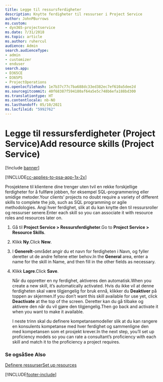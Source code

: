 ```yaml
---
title: Legge til ressursferdigheter
description: Knytte ferdigheter til ressurser i Project Service
author: JohnPBurrows
ms.custom:
- dyn365-projectservice
ms.date: 7/31/2018
ms.topic: article
ms.author: ruhercul
audience: Admin
search.audienceType:
- admin
- customizer
- enduser
search.app:
- D365CE
- D365PS
- ProjectOperations
ms.openlocfilehash: 1e7b37c77c7ba688dc33ed382ec7ef610a5dee2d
ms.sourcegitcommit: 40f68387f594180af64a5e5c748b6efa188bd300
ms.translationtype: HT
ms.contentlocale: nb-NO
ms.lasthandoff: 05/10/2021
ms.locfileid: "5992762"
---
```

# <a name="add-resource-skills-project-service"></a><span data-ttu-id="49db7-103">Legge til ressursferdigheter (Project Service)</span><span class="sxs-lookup"><span data-stu-id="49db7-103">Add resource skills (Project Service)</span></span>

[!include [banner](../includes/psa-now-project-operations.md)]

[!INCLUDE[cc-applies-to-psa-app-1x-2x](../includes/cc-applies-to-psa-app-1x-2x.md)]

<span data-ttu-id="49db7-104">Prosjektene til klientene dine trenger uten tvil en rekke forskjellige ferdigheter for å fullføre jobben, for eksempel SQL-programmering eller smidige metoder.</span><span class="sxs-lookup"><span data-stu-id="49db7-104">Your clients’ projects no doubt require a variety of different skills to complete the job, such as SQL programming or agile methodologies.</span></span> <span data-ttu-id="49db7-105">Angi hver ferdighet, slik at du kan knytte den til ressursroller og ressurser senere.</span><span class="sxs-lookup"><span data-stu-id="49db7-105">Enter each skill so you can associate it with resource roles and resources later on.</span></span>  
  
1. <span data-ttu-id="49db7-106">Gå til **Project Service > Ressursferdigheter**.</span><span class="sxs-lookup"><span data-stu-id="49db7-106">Go to **Project Service > Resource Skills**.</span></span>  
  
2. <span data-ttu-id="49db7-107">Klikk **Ny**.</span><span class="sxs-lookup"><span data-stu-id="49db7-107">Click **New**.</span></span>  
  
3. <span data-ttu-id="49db7-108">I **Generelt**-området angir du et navn for ferdigheten i Navn, og fyller deretter ut de andre feltene etter behov.</span><span class="sxs-lookup"><span data-stu-id="49db7-108">In the **General** area, enter a name for the skill in Name, and then fill in the other fields as necessary.</span></span>  
  
4. <span data-ttu-id="49db7-109">Klikk **Lagre**.</span><span class="sxs-lookup"><span data-stu-id="49db7-109">Click **Save**.</span></span>  
  
   <span data-ttu-id="49db7-110">Når du oppretter en ny ferdighet, aktiveres den automatisk.</span><span class="sxs-lookup"><span data-stu-id="49db7-110">When you create a new skill, it’s automatically activated.</span></span> <span data-ttu-id="49db7-111">Hvis du ikke vil at denne ferdigheten skal være tilgjengelig for bruk ennå, klikker du **Deaktiver** på toppen av skjermen.</span><span class="sxs-lookup"><span data-stu-id="49db7-111">If you don’t want this skill available for use yet, click **Deactivate** at the top of the screen.</span></span> <span data-ttu-id="49db7-112">Deretter kan du gå tilbake og aktivere den når du vil gjøre den tilgjengelig.</span><span class="sxs-lookup"><span data-stu-id="49db7-112">Then go back and activate it when you want to make it available.</span></span>  
  
   <span data-ttu-id="49db7-113">I neste trinn skal du definere kompetansemodeller slik at du kan rangere en konsulents kompetanse med hver ferdighet og sammenligne den med kompetansen som et prosjekt krever.</span><span class="sxs-lookup"><span data-stu-id="49db7-113">In the next step, you’ll set up proficiency models so you can rate a consultant’s proficiency with each skill and match it to the proficiency a project requires.</span></span>  
  
### <a name="see-also"></a><span data-ttu-id="49db7-114">Se også</span><span class="sxs-lookup"><span data-stu-id="49db7-114">See Also</span></span>  
 [<span data-ttu-id="49db7-115">Definere ressurser</span><span class="sxs-lookup"><span data-stu-id="49db7-115">Set up resources</span></span>](../psa/set-up-resources.md)


[!INCLUDE[footer-include](../includes/footer-banner.md)]